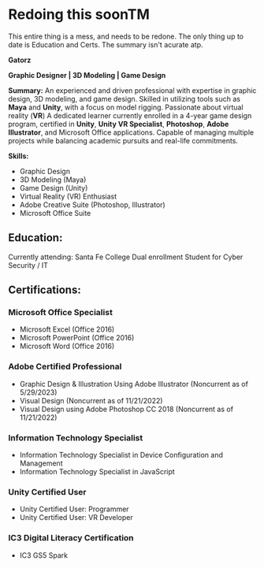 
# Redoing this soonTM

This entire thing is a mess, and needs to be redone. The only thing up to date is Education and Certs. The summary isn't acurate atp. 

**Gatorz**

**Graphic Designer | 3D Modeling | Game Design**

**Summary:**
An experienced and driven professional with expertise in graphic design, 3D modeling, and game design. Skilled in utilizing tools such as **Maya** and **Unity**, with a focus on model rigging. Passionate about virtual reality (**VR**) A dedicated learner currently enrolled in a 4-year game design program, certified in **Unity**, **Unity VR Specialist**, **Photoshop**, **Adobe Illustrator**, and Microsoft Office applications. Capable of managing multiple projects while balancing academic pursuits and real-life commitments.

**Skills:**
- Graphic Design
- 3D Modeling (Maya)
- Game Design (Unity)
- Virtual Reality (VR) Enthusiast
- Adobe Creative Suite (Photoshop, Illustrator)
- Microsoft Office Suite

## **Education:**
Currently attending: Santa Fe College Dual enrollment Student for Cyber Security / IT

## **Certifications:**
### Microsoft Office Specialist
- Microsoft Excel (Office 2016)
- Microsoft PowerPoint (Office 2016)
- Microsoft Word (Office 2016)
### Adobe Certified Professional
- Graphic Design & Illustration Using Adobe Illustrator (Noncurrent as of 5/29/2023)
- Visual Design (Noncurrent as of 11/21/2022)
- Visual Design using Adobe Photoshop CC 2018 (Noncurrent as of 11/21/2022)
### Information Technology Specialist
- Information Technology Specialist in Device Configuration and Management
- Information Technology Specialist in JavaScript
### Unity Certified User
- Unity Certified User: Programmer
- Unity Certified User: VR Developer
### IC3 Digital Literacy Certification
- IC3 GS5 Spark
